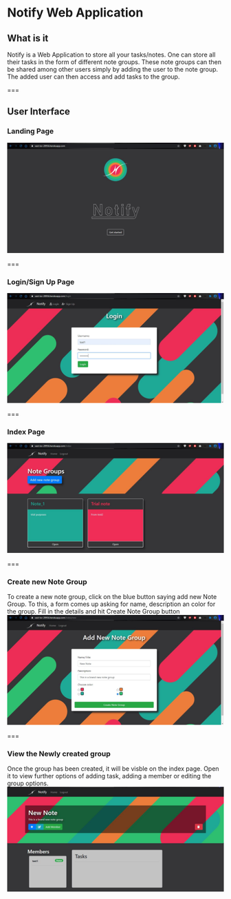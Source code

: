 # Notify Web Application

## What is it

Notify is a Web Application to store all your tasks/notes. One can store all their tasks in the form of different note groups. These note groups can then be shared among other users simply by adding the user to the note group. The added user can then access and add tasks to the group.

===

## User Interface

### Landing Page

<img src="images/Splash screen.JPG">

===

### Login/Sign Up Page

<img src="images/Login Screen.JPG">

===

### Index Page

<img src="images/Index page.JPG">

===

### Create new Note Group

To create a new note group, click on the blue button saying add new Note Group. To this, a form comes up asking for name, description an color for the group. Fill in the details and hit Create Note Group button
<img src="images/New note group.JPG">

===

### View the Newly created group

Once the group has been created, it will be visble on the index page. Open it to view further options of adding task, adding a member or editing the group options.
<img src="images/Show note.JPG">
